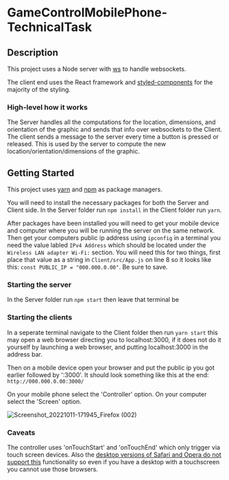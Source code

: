# GameControlMobilePhone-TechnicalTask

## Description
This project uses a Node server with [ws](https://www.npmjs.com/package/ws) to handle websockets.

The client end uses the React framework and [styled-components](https://styled-components.com/) for the majority of the styling.

### High-level how it works
The Server handles all the computations for the location, dimensions, and orientation of the graphic and sends that info over websockets to the Client.
The client sends a message to the server every time a button is pressed or released. This is used by the server to compute the new location/orientation/dimensions of the graphic. 

## Getting Started
This project uses [yarn](https://classic.yarnpkg.com/lang/en/docs/install/) and [npm](https://docs.npmjs.com/downloading-and-installing-node-js-and-npm) as package managers. 

You will need to install the necessary packages for both the Server and Client side. In the Server folder run `npm install` in the Client folder run `yarn`.

After packages have been installed you will need to get your mobile device and computer where you will be running the server on the same network. Then get your computers public ip address using `ipconfig` in a terminal you need the value labled `IPv4 Address` which should be located under the `Wireless LAN adapter Wi-Fi:` section. You will need this for two things, first place that value as a string in `Client/src/App.js` on line 8 so it looks like this: `const PUBLIC_IP = "000.000.0.00"`. Be sure to save.

### Starting the server

In the Server folder run `npm start` then leave that terminal be

### Starting the clients

In a seperate terminal navigate to the Client folder then run `yarn start` this may open a web browser directing you to localhost:3000, if it does not do it yourself by launching a web browser, and putting localhost:3000 in the address bar. 

Then on a mobile device open your browser and put the public ip you got earlier followed by ':3000'. It should look something like this at the end: `http://000.000.0.00:3000/`

On your mobile phone select the 'Controller' option.
On your computer select the 'Screen' option.

![Screenshot_20221011-171945_Firefox (002)](https://user-images.githubusercontent.com/39275549/195201499-a85763dd-dcc6-44c1-9bee-2a7adb9a92d0.jpg)

### Caveats

The controller uses 'onTouchStart' and 'onTouchEnd' which only trigger via touch screen devices. Also the [desktop versions of Safari and Opera do not support this](https://developer.mozilla.org/en-US/docs/Web/API/Element/touchstart_event#browser_compatibility) functionality so even if you have a desktop with a touchscreen you cannot use those browsers. 
